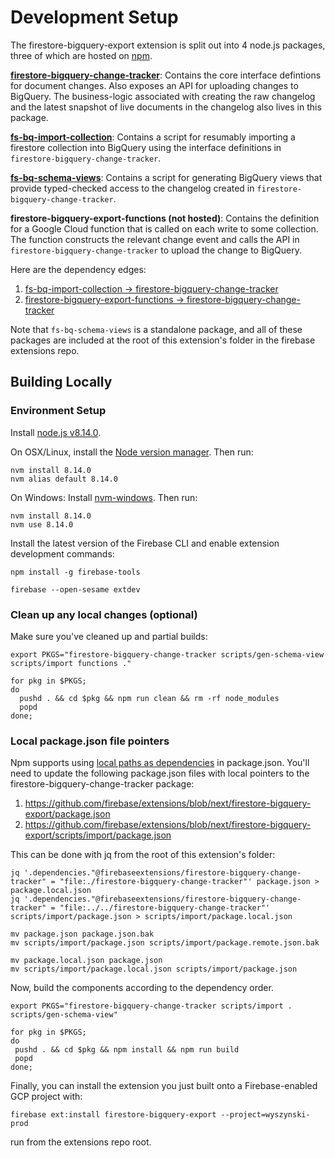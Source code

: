 # Development Setup

The firestore-bigquery-export extension is split out into 4 node.js packages, three of
which are hosted on [npm](https://www.npmjs.com/search?q=firebaseextensions).

**[firestore-bigquery-change-tracker](https://www.npmjs.com/package/@firebaseextensions/firestore-bigquery-change-tracker)**:
Contains the core interface defintions for document changes. Also exposes an
API for uploading changes to BigQuery. The business-logic associated with
creating the raw changelog and the latest snapshot of live documents in the
changelog also lives in this package.

**[fs-bq-import-collection](https://www.npmjs.com/package/@firebaseextensions/fs-bq-import-collection)**:
Contains a script for resumably importing a firestore collection into BigQuery
using the interface definitions in `firestore-bigquery-change-tracker`.

**[fs-bq-schema-views](https://www.npmjs.com/package/@firebaseextensions/fs-bq-schema-views)**:
Contains a script for generating BigQuery views that provide typed-checked
access to the changelog created in `firestore-bigquery-change-tracker`.

**firestore-bigquery-export-functions (not hosted)**: Contains the definition
for a Google Cloud function that is called on each write to some collection.
The function constructs the relevant change event and calls the API in
`firestore-bigquery-change-tracker` to upload the change to BigQuery.

Here are the dependency edges:

1. [fs-bq-import-collection -> firestore-bigquery-change-tracker](https://github.com/firebase/extensions/blob/next/firestore-bigquery-export/scripts/import/package.json#L27)
1. [firestore-bigquery-export-functions -> firestore-bigquery-change-tracker](https://github.com/firebase/extensions/blob/next/firestore-bigquery-export/package.json#L17)

Note that `fs-bq-schema-views` is a standalone package, and all of these
packages are included at the root of this extension's folder in the firebase
extensions repo.

## Building Locally

### Environment Setup

Install [node.js v8.14.0](https://nodejs.org/download/release/v8.14.0/).

On OSX/Linux, install the [Node version manager](https://github.com/nvm-sh/nvm#install--update-script).
Then run:
```
nvm install 8.14.0
nvm alias default 8.14.0
```

On Windows: Install
[nvm-windows](https://github.com/coreybutler/nvm-windows#node-version-manager-nvm-for-windows). Then run:
```
nvm install 8.14.0
nvm use 8.14.0
```

Install the latest version of the Firebase CLI and enable extension development
commands:
```
npm install -g firebase-tools

firebase --open-sesame extdev
```

### Clean up any local changes (optional)

Make sure you've cleaned up and partial builds:

```
export PKGS="firestore-bigquery-change-tracker scripts/gen-schema-view scripts/import functions ."

for pkg in $PKGS;
do
  pushd . && cd $pkg && npm run clean && rm -rf node_modules
  popd
done;
```

### Local package.json file pointers

Npm supports using [local paths as
dependencies](https://docs.npmjs.com/files/package.json#local-paths) in package.json.
You'll need to update the following package.json files with local pointers to
the firestore-bigquery-change-tracker package:

1. https://github.com/firebase/extensions/blob/next/firestore-bigquery-export/package.json
1. https://github.com/firebase/extensions/blob/next/firestore-bigquery-export/scripts/import/package.json

This can be done with jq from the root of this extension's folder:

```
jq '.dependencies."@firebaseextensions/firestore-bigquery-change-tracker" = "file:./firestore-bigquery-change-tracker"' package.json > package.local.json
jq '.dependencies."@firebaseextensions/firestore-bigquery-change-tracker" = "file:../../firestore-bigquery-change-tracker"' scripts/import/package.json > scripts/import/package.local.json

mv package.json package.json.bak
mv scripts/import/package.json scripts/import/package.remote.json.bak

mv package.local.json package.json
mv scripts/import/package.local.json scripts/import/package.json
```

Now, build the components according to the dependency order.

```
export PKGS="firestore-bigquery-change-tracker scripts/import . scripts/gen-schema-view"

for pkg in $PKGS;
do
 pushd . && cd $pkg && npm install && npm run build
 popd
done;
```

Finally, you can install the extension you just built onto a Firebase-enabled
GCP project with:
```
firebase ext:install firestore-bigquery-export --project=wyszynski-prod
```
run from the extensions repo root.
